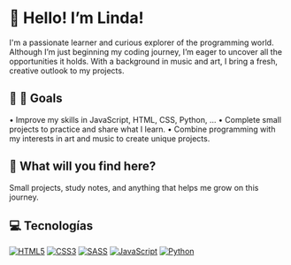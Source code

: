 # 👋 Hello! I’m Linda!

I'm a passionate learner and curious explorer of the programming world. Although I’m just beginning my coding journey, I’m eager to uncover all the opportunities it holds. With a background in music and art, I bring a fresh, creative outlook to my projects.
<!--Soy una apasionada del aprendizaje y una exploradora del mundo de la programación. Acabo de comenzar en este camino, pero estoy emocionada de descubrir todas las posibilidades que ofrece. Vengo del mundo de la música y del arte, lo cual aporta una perspectiva creativa y única a mis proyectos. -->
<!---
Además de la tecnología, también me inspiran el arte y la música, que influyen en cómo veo el mundo y me ayudan a ser creativa en mis proyectos.
--->

## 🚀 🚀 Goals
•	Improve my skills in JavaScript, HTML, CSS, Python, …
•	Complete small projects to practice and share what I learn.
•	Combine programming with my interests in art and music to create unique projects.
 
<!--Mejorar mis habilidades en JavaScript, HTML, CSS, Python, ...

Completar proyectos pequeños para practicar y compartir lo que aprendo.

Combinar la programación con mis intereses en arte y música para crear proyectos únicos.-->


## 🌱 What will you find here?
Small projects, study notes, and anything that helps me grow on this journey.
<!--¿Qué encontrarás aquí?
Pequeños proyectos, apuntes de estudio y cualquier cosa que me ayude a crecer en este camino.-->

## 💻  Tecnologías
[![HTML5](https://img.shields.io/badge/html5-E34F26?style=for-the-badge&logo=html5&logoColor=white)](https://htmlreference.io/)
[![CSS3](https://img.shields.io/badge/css3-1572B6?style=for-the-badge&logo=css3&logoColor=white)](https://cssreference.io/)
[![SASS](https://img.shields.io/badge/sass-CC6699?style=for-the-badge&logo=sass&logoColor=white)](https://sass-lang.com/)
[![JavaScript](https://img.shields.io/badge/javascript-F7DF1E?style=for-the-badge&logo=javascript&logoColor=black)](https://developer.mozilla.org/es/docs/Web/JavaScript)
[![Python](https://img.shields.io/badge/python-3776AB?style=for-the-badge&logo=python&logoColor=white)](https://www.python.org/doc/)

<!---
Lindazamb8/Lindazamb8 is a ✨ special ✨ repository because its `README.md` (this file) appears on your GitHub profile.
You can click the Preview link to take a look at your changes.
--->

